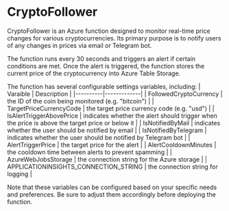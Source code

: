 # CryptoFollower

CryptoFollower is an Azure function designed to monitor real-time price changes for various cryptocurrencies. Its primary purpose is to notify users of any changes in prices via email or Telegram bot. 

The function runs every 30 seconds and triggers an alert if certain conditions are met. Once the alert is triggered, the function stores the current price of the cryptocurrency into Azure Table Storage.

The function has several configurable settings variables, including:
| Varaible | Description |
|----------|-------------|
| FollowedCryptoCurrency | the ID of the coin being monitored (e.g. "bitcoin") |
| TargetPriceCurrencyCode | the target price currency code (e.g. "usd") |
| IsAlertTriggerAbovePrice | indicates whether the alert should trigger when the price is above the target price or below it |
| IsNotifiedByMail | indicates whether the user should be notified by email |
| IsNotifiedByTelegram | indicates whether the user should be notified by Telegram bot |
| AlertTriggerPrice | the target price for the alert |
| AlertCooldownMinutes | the cooldown time between alerts to prevent spamming |
| AzureWebJobsStorage | the connection string for the Azure storage |
| APPLICATIONINSIGHTS_CONNECTION_STRING | the connection string for logging |

Note that these variables can be configured based on your specific needs and preferences. Be sure to adjust them accordingly before deploying the function.
